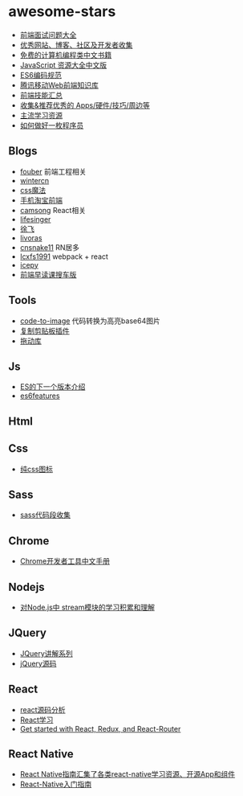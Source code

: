 # awesome-stars

- [前端面试问题大全](https://github.com/h5bp/Front-end-Developer-Interview-Questions)
- [优秀网站、博客、社区及开发者收集](https://github.com/jikeytang/front-end-collect)
- [免费的计算机编程类中文书籍](https://github.com/justjavac/free-programming-books-zh_CN)
- [JavaScript 资源大全中文版](https://github.com/jobbole/awesome-javascript-cn)
- [ES6编码规范](https://github.com/gf-rd/es6-coding-style)
- [腾讯移动Web前端知识库](https://github.com/AlloyTeam/Mars)
- [前端技能汇总](https://github.com/JacksonTian/fks)
- [收集&推荐优秀的 Apps/硬件/技巧/周边等](https://github.com/hzlzh/Best-App)
- [主流学习资源](https://github.com/mulgore/Front-End-Develop-Guide)
- [如何做好一枚程序员](https://github.com/ahangchen/How-to-Be-A-Programmer-CN)

## Blogs

- [fouber](https://github.com/fouber/blog/issues) 前端工程相关
- [wintercn](https://github.com/wintercn/blog/issues)
- [css魔法](https://github.com/cssmagic/blog/issues)
- [手机淘宝前端](https://github.com/amfe/article)
- [camsong](https://github.com/camsong/blog/issues) React相关
- [lifesinger](https://github.com/lifesinger/blog/issues)
- [徐飞](https://github.com/xufei/blog/issues)
- [livoras](https://github.com/livoras/blog/issues)
- [cnsnake11](https://github.com/cnsnake11/blog) RN居多
- [lcxfs1991](https://github.com/lcxfs1991/blog) webpack + react
- [icepy](https://github.com/icepy/_posts)
- [前端早读课搜车版](https://github.com/souche/F2E-Morning-Reading)


## Tools

- [code-to-image](https://github.com/akira-cn/code-to-image) 代码转换为高亮base64图片
- [复制剪贴板插件](https://github.com/zenorocha/clipboard.js)
- [拖动库](https://github.com/desandro/draggabilly)


## Js

- [ES的下一个版本介绍](https://github.com/hemanth/es-next)
- [es6features](https://github.com/lukehoban/es6features)

## Html

## Css

- [纯css图标](https://github.com/saeedalipoor/icono)

## Sass

- [sass代码段收集](https://github.com/W3cplus/Sass-Resources)

## Chrome

- [Chrome开发者工具中文手册](https://github.com/zhangyaowu/CN-Chrome-DevTools)

## Nodejs

- [对Node.js中 stream模块的学习积累和理解](https://github.com/zoubin/streamify-your-node-program)

## JQuery

- [JQuery讲解系列](https://github.com/JsAaron/jQuery)
- [jQuery源码](https://github.com/chokcoco/jQuery-)

## React

- [react源码分析](https://github.com/janryWang/react-study)
- [React学习](https://github.com/yiminghe/learning-react)
- [Get started with React, Redux, and React-Router](https://github.com/davezuko/react-redux-starter-kit) 

## React Native

- [React Native指南汇集了各类react-native学习资源、开源App和组件](https://github.com/reactnativecn/react-native-guide)
- [React-Native入门指南](https://github.com/vczero/react-native-lesson)
